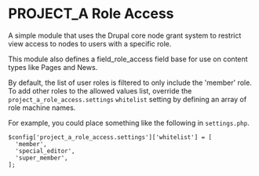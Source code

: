 # PROJECT_A Role Access

A simple module that uses the Drupal core node grant system to restrict view
access to nodes to users with a specific role.

This module also defines a field_role_access field base for use on content
types like Pages and News.

By default, the list of user roles is filtered to only include the 'member'
role. To add other roles to the allowed values list, override the
`project_a_role_access.settings` `whitelist` setting by defining an array of role
machine names.

For example, you could place something like the following in `settings.php`.

```
$config['project_a_role_access.settings']['whitelist'] = [
  'member',
  'special_editor',
  'super_member',
];
```

